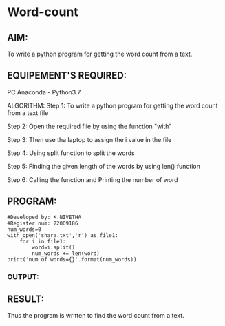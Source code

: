 # Word-count

## AIM:
To write a python program for getting the word count from a text.

## EQUIPEMENT'S REQUIRED: 
PC
Anaconda - Python3.7

ALGORITHM:
Step 1:
To write a python program for getting the word count from a text file

Step 2:
Open the required file by using the function "with"

Step 3:
Then use tha laptop to assign the i value in the file

Step 4:
Using split function to split the words

Step 5:
Finding the given length of the words by using len() function

Step 6:
Calling the function and Printing the number of word
## PROGRAM:
```
#Developed by: K.NIVETHA
#Register num: 22009186
num_words=0
with open('shara.txt','r') as file1:
    for i in file1:
        word=i.split()
        num_words += len(word)
print('num of words={}'.format(num_words)) 
```
### OUTPUT:



## RESULT:
Thus the program is written to find the word count from a text.
